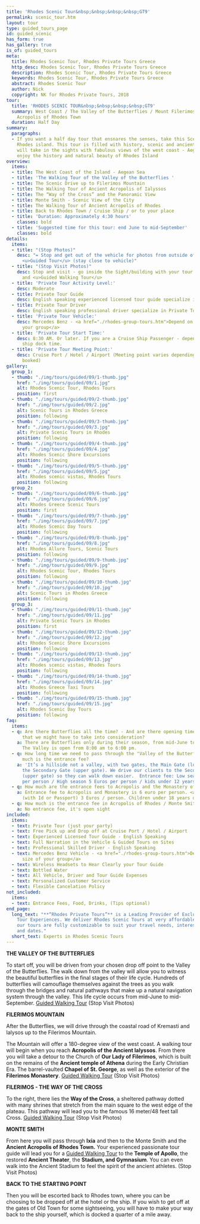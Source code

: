 ```yaml
---
title: 'Rhodes Scenic Tour&nbsp;&nbsp;&nbsp;&nbsp;GT9'
permalink: scenic_tour.htm
layout: tour
type: guided_tours_page
id: guided_scenic
has_form: true
has_gallery: true
is_of: guided_tours
meta:
  title: Rhodes Scenic Tour, Rhodes Private Tours Greece
  http_desc: Rhodes Scenic Tour, Rhodes Private Tours Greece
  description: Rhodes Scenic Tour, Rhodes Private Tours Greece
  keywords: Rhodes Scenic Tour, Rhodes Private Tours Greece
  abstract: Rhodes Scenic Tour
  author: Nick
  copyright: NK for Rhodes Private Tours, 2018
tour:
  title: 'RHODES SCENIC TOUR&nbsp;&nbsp;&nbsp;&nbsp;GT9'
  summary: West Coast / The Valley of the Butterflies / Mount Filerimos / Ancient
    Acropolis of Rhodes Town
  duration: Half Day
summary:
  paragraphs:
  - If you want a half day tour that ensnares the senses, take this Scenic Tour of
    Rhodes island. This tour is filled with history, scenic and ancient sites. You
    will take in the sights with fabulous views of the west coast - Aegean Sea, and
    enjoy the history and natural beauty of Rhodes Island
overview:
  items:
  - title: The West Coast of the Island - Aegean Sea
  - title: 'The Walking Tour of the Valley of the Butterflies '
  - title: The Scenic Drive up to Filerimos Mountain
  - title: The Walking Tour of Ancient Acropolis of Ialyssos
  - title: The “Way of the Cross” and the Panoramic View
  - title: Monte Smith - Scenic View of the City
  - title: The Walking Tour of Ancient Acropolis of Rhodes
  - title: Back to Rhodes Town / Cruise Ship / or to your place
  - title: 'Duration: Approximately 4:30 hours'
    classes: bold
  - title: 'Suggested time for this tour: end June to mid-September'
    classes: bold
details:
  items:
  - title: "(Stop Photos)"
    desc: "= Stop and get out of the vehicle for photos from outside of the Sight/Building
      <u>Guided Tour</u> (stay close to vehicle)"
  - title: "(Stop Visit Photos)"
    desc: Stop and visit - go inside the Sight/building with your tour guide for photos
      and <u>Guided Walking Tour</u>
  - title: 'Private Tour Activity Level:'
    desc: Moderate
  - title: Private Tour Guide
    desc: English speaking experienced licensed tour guide specialize in Private Tours
  - title: Private Tour Driver
    desc: English speaking professional driver specialize in Private Tours
  - title: 'Private Tour Vehicle:'
    desc: Mercedes Benz - <a href="./rhodes-group-tours.htm">Depend on the size of
      your group</a>
  - title: 'Private Tour Start Time:'
    desc: 8:30 AM. Or later. If you are a Cruise Ship Passenger - depend on your cruise
      ship dock time.
  - title: 'Private Tour Meeting Point:'
    desc: Cruise Port / Hotel / Airport (Meeting point varies depending on option
      booked)
gallery:
  group_1:
  - thumb: "./img/tours/guided/09/1-thumb.jpg"
    href: "./img/tours/guided/09/1.jpg"
    alt: Rhodes Scenic Tour, Rhodes Tours
    position: first
  - thumb: "./img/tours/guided/09/2-thumb.jpg"
    href: "./img/tours/guided/09/2.jpg"
    alt: Scenic Tours in Rhodes Greece
    position: following
  - thumb: "./img/tours/guided/09/3-thumb.jpg"
    href: "./img/tours/guided/09/3.jpg"
    alt: Private Scenic Tours in Rhodes
    position: following
  - thumb: "./img/tours/guided/09/4-thumb.jpg"
    href: "./img/tours/guided/09/4.jpg"
    alt: Rhodes Scenic Shore Excursions
    position: following
  - thumb: "./img/tours/guided/09/5-thumb.jpg"
    href: "./img/tours/guided/09/5.jpg"
    alt: Rhodes scenic vistas, Rhodes Tours
    position: following
  group_2:
  - thumb: "./img/tours/guided/09/6-thumb.jpg"
    href: "./img/tours/guided/09/6.jpg"
    alt: Rhodes Greece Scenic Tours
    position: first
  - thumb: "./img/tours/guided/09/7-thumb.jpg"
    href: "./img/tours/guided/09/7.jpg"
    alt: Rhodes Scenic Day Tours
    position: following
  - thumb: "./img/tours/guided/09/8-thumb.jpg"
    href: "./img/tours/guided/09/8.jpg"
    alt: Rhodes Allure Tours, Scenic Tours
    position: following
  - thumb: "./img/tours/guided/09/9-thumb.jpg"
    href: "./img/tours/guided/09/9.jpg"
    alt: Rhodes Scenic Tour, Rhodes Tours
    position: following
  - thumb: "./img/tours/guided/09/10-thumb.jpg"
    href: "./img/tours/guided/09/10.jpg"
    alt: Scenic Tours in Rhodes Greece
    position: following
  group_3:
  - thumb: "./img/tours/guided/09/11-thumb.jpg"
    href: "./img/tours/guided/09/11.jpg"
    alt: Private Scenic Tours in Rhodes
    position: first
  - thumb: "./img/tours/guided/09/12-thumb.jpg"
    href: "./img/tours/guided/09/12.jpg"
    alt: Rhodes Scenic Shore Excursions
    position: following
  - thumb: "./img/tours/guided/09/13-thumb.jpg"
    href: "./img/tours/guided/09/13.jpg"
    alt: Rhodes scenic vistas, Rhodes Tours
    position: following
  - thumb: "./img/tours/guided/09/14-thumb.jpg"
    href: "./img/tours/guided/09/14.jpg"
    alt: Rhodes Greece Taxi Tours
    position: following
  - thumb: "./img/tours/guided/09/15-thumb.jpg"
    href: "./img/tours/guided/09/15.jpg"
    alt: Rhodes Scenic Day Tours
    position: following
faq:
  items:
  - q: Are there Butterflies all the time? - And are there opening times there too
      that we might have to take into consideration?
    a: There are Butterflies only during their season, from mid-June to mid-September.
      The Valley is open from 8:00 am to 6:00 pm.
  - q: How long time we need to pass through the "Valley of the Butterflies"? How
      much is the entrance fee?
    a: 'It’s a hillside not a valley, with two gates, the Main Gate (lower gate) and
      the Secondary Gate (upper gate). We drive our clients to the Secondary Gate
      (upper gate) so they can walk down easier.  Entrance fee: Low season 3 Euros
      per person / High season 5 Euros per person / kids under 12 years old free'
  - q: How much are the entrance fees to Acropolis and the Monastery of Filerimos?
    a: Entrance fee to Acropolis and Monastery is 6 euro per person. <a href="./senior-citizens-tours-in-rhodes.htm">seniors</a>
      (with Id or Passport) 3 Euros / person. Children under 18 years old free.
  - q: How much is the entrance fee in Acropolis of Rhodes / Monte Smith?
    a: No entrance fee, it's open sight
included:
  items:
  - text: Private Tour (just your party)
  - text: Free Pick up and Drop off at Cruise Port / Hotel / Airport
  - text: Experienced Licensed Tour Guide - English Speaking
  - text: Full Narration in the Vehicle & Guided Tours on Sites
  - text: Professional Skilled Driver - English Speaking
  - text: Mercedes Benz Vehicle - <a href="./rhodes-group-tours.htm">Depend on the
      size of your group</a>
  - text: Wireless Headsets to Hear Clearly your Tour Guide
  - text: Bottled Water
  - text: All Vehicle, Driver and Tour Guide Expenses
  - text: Personalized Customer Service
  - text: Flexible Cancelation Policy
not_included:
  items:
  - text: Entrance Fees, Food, Drinks, (Tips optional)
end_page:
  long_text: "**“Rhodes Private Tours”** is a Leading Provider of Exclusive and Personalized
    Tour Experiences. We deliver Rhodes Scenic Tours at very affordable rates. All
    our tours are fully customizable to suit your travel needs, interests, schedules,
    and dates."
  short_text: Experts in Rhodes Scenic Tours
---
```


**THE VALLEY OF THE BUTTERFLIES**

To start off, you will be driven from your chosen drop off point to the Valley of the Butterflies. The walk down from the valley will allow you to witness the beautiful butterflies in the final stages of their life cycle. Hundreds of butterflies will camouflage themselves against the trees as you walk through the bridges and natural pathways that make up a natural navigation system through the valley. This life cycle occurs from mid-June to mid-September. <u>Guided Walking Tour</u> (Stop Visit Photos)

**FILERIMOS MOUNTAIN** 

After the Butterflies, we will drive through the coastal road of Kremasti and Ialysos up to the Filerimos Mountain.

The Mountain will offer a 180-degree view of the west coast. A walking tour will begin when you reach **Acropolis of the Ancient Ialyssos**. From there you will take a detour to the Church of **Our Lady of Filerimos**, which is built on the remains of the **Ancient temple of Athena** during the Early Christian Era. The barrel-vaulted **Chapel of St. George**, as well as the exterior of the **Filerimos Monastery**. <u>Guided Walking Tour</u> (Stop Visit Photos)

**FILERIMOS - THE WAY OF THE CROSS**

To the right, there lies the **Way of the Cross**, a sheltered pathway dotted with many shrines that stretch from the main square to the west edge of the plateau. This pathway will lead you to the famous 16 meter/48 feet tall Cross. <u>Guided Walking Tour</u> (Stop Visit Photos)

**MONTE SMITH**

From here you will pass through **Ixia** and then to the Monte Smith and the **Ancient Acropolis of Rhodes Town.** Your experienced passionate tour guide will lead you for a  <u>Guided Walking Tour</u> to the **Temple of Apollo**, the restored **Ancient Theater**, the **Stadium, and Gymnasium**. You can even walk into the Ancient Stadium to feel the spirit of the ancient athletes.  (Stop Visit Photos)

**BACK TO THE STARTING POINT**

Then you will be escorted back to Rhodes town, where you can be choosing to be dropped off at the hotel or the ship. If you wish to get off at the gates of Old Town for some sightseeing, you will have to make your way back to the ship yourself, which is docked a quarter of a mile away.